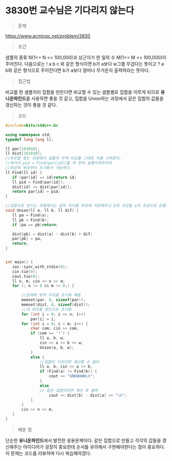 # 3830번 교수님은 기다리지 않는다

> 문제

https://www.acmicpc.net/problem/3830

> 조건

샘플의 종류 N(1<= N <= 100,000)과 상근이가 한 일의 수 M(1<= M <= 100,000)이 주어진다. 다음으로는 ! a b c 와 같은 형식이면 b가 a보다 w그램 무겁다는 뜻이고 ? a b와 같은 형식으로 주어진다면 b가 a보다 얼마나 무거운지 출력하라는 뜻이다.

> 접근법

비교를 한 샘플끼리 집합을 만든다면 비교할 수 있는 샘플별로 집합을 이루게 되므로 **유니온파인드**를 사용하면 좋을 것 같고, 집합을 Union하는 과정에서 같은 집합의 값들을 갱신하는 것이 좋을 것 같다.

> 코드

 ``` c++
#include<bits/stdc++.h>

using namespace std;
typedef long long ll;

ll par[101010];
ll dist[101010];
//부모를 찾는 과정에서 샘플의 무게 비교를 그대로 적용 시켜준다.
//여기서 pid = Find(par[id])를 꼭 먼저 실행시켜주어야 
//최상위 부모부터 초기화가 가능하다.
ll Find(ll id) {
	if (par[id] == id)return id;
	ll pid = Find(par[id]);
	dist[id] += dist[par[id]];
	return par[id] = pid;
}

//집합으로 만드는 과정에서는 값의 차이를 부모에 저장해주고 b의 조상을 a의 조상으로 만들어줌
void Union(ll a, ll b, ll dif) {
	ll pa = Find(a);
	ll pb = Find(b);
	if (pa == pb)return;

	dist[pb] = dist[a] - dist[b] + dif;
	par[pb] = pa;
	return;
}


int main() {
	ios::sync_with_stdio(0);
	cin.tie(0);
	cout.tie(0);
	ll n, m; cin >> n >> m;
	for (; n != 0 && m != 0;) {

        //문제에 맞게 각각을 초기화 해줌
		memset(par, 0, sizeof(par));
		memset(dist, 0, sizeof(dist));
        //각 부모를 본인으로 초기화
		for (int i = 0; i <= n; i++)
			par[i] = i;
		for (int i = 0; i < m; i++) {
			char com; cin >> com;
			if (com == '!') {
				ll a, b, w;
				cin >> a >> b >> w;
				Union(a, b, w);
			}
			else {
                //집합이 다르다면 계산할 수 없다
				ll a, b; cin >> a >> b;
				if (Find(a) != Find(b)) {
					cout << "UNKNOWN\n";
				}
				else
                // 같은 집합이라면 계산 후 출력
					cout << dist[b] - dist[a] << "\n";
			}
		}
		cin >> n >> m;
	}
}
```

> 배운 점

단순한 **유니온파인드**에서 발전한 응용문제이다. 같은 집합으로 만들고 각각의 값들을 갱신해주는 아이디어가 굉장히 중요한데 순서를 유의해서 구현해야한다는 점이 중요하다. 이 문제는 코드를 리뷰하며 다시 복습해야겠다.